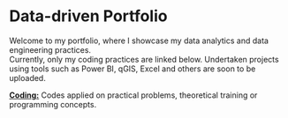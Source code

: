 # Data-driven Portfolio
Welcome to my portfolio, where I showcase my data analytics and data engineering practices. <br>
Currently, only my coding practices are linked below. Undertaken projects using tools such as Power BI, qGIS, Excel and others are soon to be uploaded.

<a href="https://github.com/ambientals/data-coding-repository/blob/master/README.md"><strong>Coding:</strong></a> 
Codes applied on practical problems, theoretical training or programming concepts.
